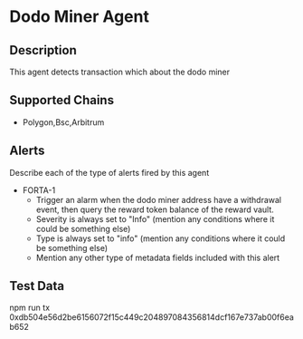 # Dodo Miner Agent

## Description

This agent detects transaction which about the dodo miner

## Supported Chains

- Polygon,Bsc,Arbitrum

## Alerts

Describe each of the type of alerts fired by this agent

- FORTA-1
  - Trigger an alarm when the dodo miner address have a withdrawal event, then query the reward token balance of the reward vault.
  - Severity is always set to "Info" (mention any conditions where it could be something else)
  - Type is always set to "info" (mention any conditions where it could be something else)
  - Mention any other type of metadata fields included with this alert

## Test Data
npm run tx 0xdb504e56d2be6156072f15c449c204897084356814dcf167e737ab00f6eab652
